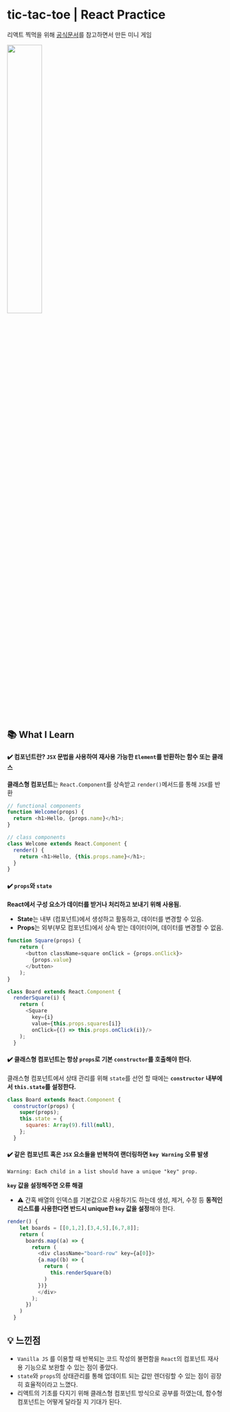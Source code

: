 # tic-tac-toe | React Practice
리액트 찍먹을 위해 [공식문서](https://ko.reactjs.org/tutorial/tutorial.html#lifting-state-up)를 참고하면서 만든 미니 게임

<img src="https://user-images.githubusercontent.com/94125863/229985090-21c860d7-56c5-4319-af74-9f6c17e9e8cc.gif"  width="40%" height="40%"/>

## 📚 What I Learn
#### ✔️ 컴포넌트란? `JSX` 문법을 사용하여 재사용 가능한 `Element`를 반환하는 함수 또는 클래스 <br>
**클래스형 컴포넌트**는 `React.Component`를 상속받고 `render()`메서드를 통해 `JSX`를 반환
```javascript
// functional components
function Welcome(props) {
  return <h1>Hello, {props.name}</h1>;
}

// class components
class Welcome extends React.Component {
  render() {
    return <h1>Hello, {this.props.name}</h1>;
  }
}
```

#### ✔️ `props`와 `state`
**React에서 구성 요소가 데이터를 받거나 처리하고 보내기 위해 사용됨.**
- **State**는 내부 (컴포넌트)에서 생성하고 활동하고, 데이터를 변경할 수 있음.<br>
- **Props**는 외부(부모 컴포넌트)에서 상속 받는 데이터이며, 데이터를 변경할 수 없음.
```javascript
function Square(props) {
    return (
      <button className=square onClick = {props.onClick}>
        {props.value}
      </button>
    );
}

class Board extends React.Component {
  renderSquare(i) {
    return (
      <Square
        key={i}
        value={this.props.squares[i]}
        onClick={() => this.props.onClick(i)}/>
    );
  }
```

#### ✔️ 클래스형 컴포넌트는 항상 `props`로 기본 `constructor`를 호출해야 한다.
클래스형 컴포넌트에서 상태 관리를 위해 `state`를 선언 할 때에는 **`constructor` 내부에서 `this.state`를 설정한다.**
```javascript
class Board extends React.Component {
  constructor(props) {
    super(props);
    this.state = {
      squares: Array(9).fill(null),
    };
  }
```
#### ✔️ 같은 컴포넌트 혹은 `JSX` 요소들을 반복하여 랜더링하면 `key Warning` 오류 발생
	Warning: Each child in a list should have a unique "key" prop.
**`key` 값을 설정해주면 오류 해결**
- ⚠️ 간혹 배열의 인덱스를 기본값으로 사용하기도 하는데 생성, 제거, 수정 등 **동적인 리스트를 사용한다면 반드시 unique한 `key` 값을 설정**해야 한다.
```javascript
render() {
    let boards = [[0,1,2],[3,4,5],[6,7,8]];
    return (
      boards.map((a) => {
        return (
          <div className="board-row" key={a[0]}>
          {a.map((b) => {
            return (
              this.renderSquare(b)
            )
          })}
          </div>
        );
      })
    )
  }
  ```
  
## 💡 느낀점
- `Vanilla JS` 를 이용할 때 반복되는 코드 작성의 불편함을 `React`의 컴포넌트 재사용 기능으로 보완할 수 있는 점이 좋았다.<br>
- `state`와 `props`의 상태관리를 통해 업데이트 되는 값만 렌더링할 수 있는 점이 굉장히 효율적이라고 느꼈다.<br>
- 리액트의 기초를 다지기 위해 클래스형 컴포넌트 방식으로 공부를 하였는데, 함수형 컴포넌트는 어떻게 달라질 지 기대가 된다.

